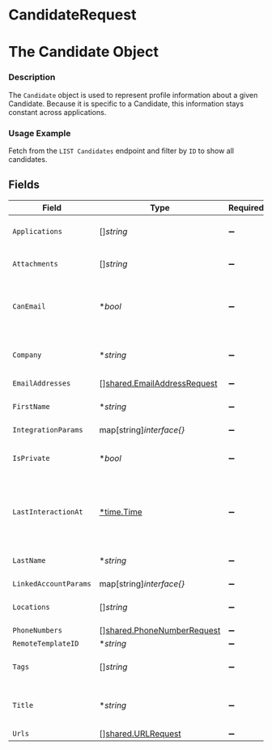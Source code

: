 # CandidateRequest

# The Candidate Object
### Description
The `Candidate` object is used to represent profile information about a given Candidate. Because it is specific to a Candidate, this information stays constant across applications.
### Usage Example
Fetch from the `LIST Candidates` endpoint and filter by `ID` to show all candidates.


## Fields

| Field                                                                                                                  | Type                                                                                                                   | Required                                                                                                               | Description                                                                                                            | Example                                                                                                                |
| ---------------------------------------------------------------------------------------------------------------------- | ---------------------------------------------------------------------------------------------------------------------- | ---------------------------------------------------------------------------------------------------------------------- | ---------------------------------------------------------------------------------------------------------------------- | ---------------------------------------------------------------------------------------------------------------------- |
| `Applications`                                                                                                         | []*string*                                                                                                             | :heavy_minus_sign:                                                                                                     | Array of `Application` object IDs.                                                                                     | ["29eb9867-ce2a-403f-b8ce-f2844b89f078","b4d08e5c-de00-4d64-a29f-66addac9af99","4ff877d2-fb3e-4a5b-a7a5-168ddf2ffa56"] |
| `Attachments`                                                                                                          | []*string*                                                                                                             | :heavy_minus_sign:                                                                                                     | Array of `Attachment` object IDs.                                                                                      | ["bea08964-32b4-4a20-8bb4-2612ba09de1d"]                                                                               |
| `CanEmail`                                                                                                             | **bool*                                                                                                                | :heavy_minus_sign:                                                                                                     | Whether or not the candidate can be emailed.                                                                           | true                                                                                                                   |
| `Company`                                                                                                              | **string*                                                                                                              | :heavy_minus_sign:                                                                                                     | The candidate's current company.                                                                                       | Columbia Dining App.                                                                                                   |
| `EmailAddresses`                                                                                                       | [][shared.EmailAddressRequest](../../../pkg/models/shared/emailaddressrequest.md)                                      | :heavy_minus_sign:                                                                                                     | N/A                                                                                                                    | [{"email_address_type":"PERSONAL","value":"hello@merge.dev"}]                                                          |
| `FirstName`                                                                                                            | **string*                                                                                                              | :heavy_minus_sign:                                                                                                     | The candidate's first name.                                                                                            | Gil                                                                                                                    |
| `IntegrationParams`                                                                                                    | map[string]*interface{}*                                                                                               | :heavy_minus_sign:                                                                                                     | N/A                                                                                                                    | {"unique_integration_field":"unique_integration_field_value"}                                                          |
| `IsPrivate`                                                                                                            | **bool*                                                                                                                | :heavy_minus_sign:                                                                                                     | Whether or not the candidate is private.                                                                               | true                                                                                                                   |
| `LastInteractionAt`                                                                                                    | [*time.Time](https://pkg.go.dev/time#Time)                                                                             | :heavy_minus_sign:                                                                                                     | When the most recent interaction with the candidate occurred.                                                          | 2021-10-17T00:00:00Z                                                                                                   |
| `LastName`                                                                                                             | **string*                                                                                                              | :heavy_minus_sign:                                                                                                     | The candidate's last name.                                                                                             | Feig                                                                                                                   |
| `LinkedAccountParams`                                                                                                  | map[string]*interface{}*                                                                                               | :heavy_minus_sign:                                                                                                     | N/A                                                                                                                    | {"unique_linked_account_field":"unique_linked_account_field_value"}                                                    |
| `Locations`                                                                                                            | []*string*                                                                                                             | :heavy_minus_sign:                                                                                                     | The candidate's locations.                                                                                             | ["San Francisco","New York","Miami"]                                                                                   |
| `PhoneNumbers`                                                                                                         | [][shared.PhoneNumberRequest](../../../pkg/models/shared/phonenumberrequest.md)                                        | :heavy_minus_sign:                                                                                                     | N/A                                                                                                                    | [{"phone_number_type":"MOBILE","value":"+1234567890"}]                                                                 |
| `RemoteTemplateID`                                                                                                     | **string*                                                                                                              | :heavy_minus_sign:                                                                                                     | N/A                                                                                                                    | 92830948203                                                                                                            |
| `Tags`                                                                                                                 | []*string*                                                                                                             | :heavy_minus_sign:                                                                                                     | Array of `Tag` names as strings.                                                                                       | ["High-Priority"]                                                                                                      |
| `Title`                                                                                                                | **string*                                                                                                              | :heavy_minus_sign:                                                                                                     | The candidate's current title.                                                                                         | Software Engineer                                                                                                      |
| `Urls`                                                                                                                 | [][shared.URLRequest](../../../pkg/models/shared/urlrequest.md)                                                        | :heavy_minus_sign:                                                                                                     | N/A                                                                                                                    | [{"url_type":"BLOG","value":"http://alturl.com/p749b"}]                                                                |